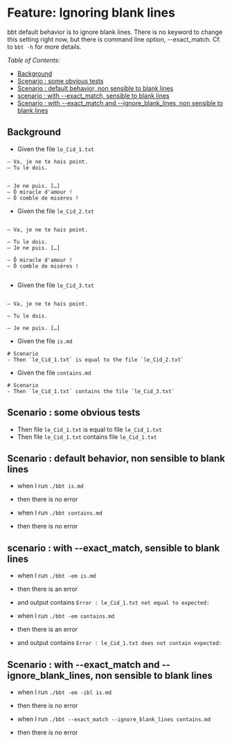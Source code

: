 <!-- omit from toc -->
# Feature: Ignoring blank lines

bbt default behavior is to ignore blank lines.
There is no keyword to change this setting right now, but there is command line option, --exact_match.
Cf. to `bbt -h` for more details.

_Table of Contents:_
- [Background](#background)
- [Scenario : some obvious tests](#scenario--some-obvious-tests)
- [Scenario : default behavior, non sensible to blank lines](#scenario--default-behavior-non-sensible-to-blank-lines)
- [scenario : with --exact\_match, sensible to blank lines](#scenario--with---exact_match-sensible-to-blank-lines)
- [Scenario : with --exact\_match and --ignore\_blank\_lines, non sensible to blank lines](#scenario--with---exact_match-and---ignore_blank_lines-non-sensible-to-blank-lines)

## Background
- Given the file `le_Cid_1.txt`
```  
– Va, je ne te hais point.
– Tu le dois.


– Je ne puis. […]
– Ô miracle d'amour !
– Ô comble de misères !

```  

- Given the file `le_Cid_2.txt` 
```  

– Va, je ne te hais point.

– Tu le dois.
– Je ne puis. […]

– Ô miracle d'amour !
– Ô comble de misères !


```  

- Given the file `le_Cid_3.txt` 
```  

– Va, je ne te hais point.

– Tu le dois.

– Je ne puis. […]
```

- Given the file `is.md`
~~~
# Scenario
- Then `le_Cid_1.txt` is equal to the file `le_Cid_2.txt`
~~~

- Given the file `contains.md`
~~~
# Scenario
- Then `le_Cid_1.txt` contains the file `le_Cid_3.txt`
~~~

## Scenario : some obvious tests
- Then file `le_Cid_1.txt` is equal to file `le_Cid_1.txt`
- Then file `le_Cid_1.txt` contains file `le_Cid_1.txt`

## Scenario : default behavior, non sensible to blank lines
- when I run `./bbt is.md`
- then there is no error 

- when I run `./bbt contains.md`
- then there is no error 

## scenario : with --exact_match, sensible to blank lines
- when I run `./bbt -em is.md`
- then there is an error 
- and output contains `Error : le_Cid_1.txt not equal to expected:`

- when I run `./bbt -em contains.md`
- then there is an error 
- and output contains `Error : le_Cid_1.txt does not contain expected:`
  
## Scenario : with --exact_match and --ignore_blank_lines, non sensible to blank lines
- when I run `./bbt -em -ibl is.md`
- then there is no error 

- when I run `./bbt --exact_match --ignore_blank_lines contains.md`
- then there is no error 



